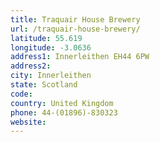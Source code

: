 ```yaml
---
title: Traquair House Brewery
url: /traquair-house-brewery/
latitude: 55.619
longitude: -3.0636
address1: Innerleithen EH44 6PW
address2: 
city: Innerleithen
state: Scotland
code: 
country: United Kingdom
phone: 44-(01896)-830323
website: 
---
```



